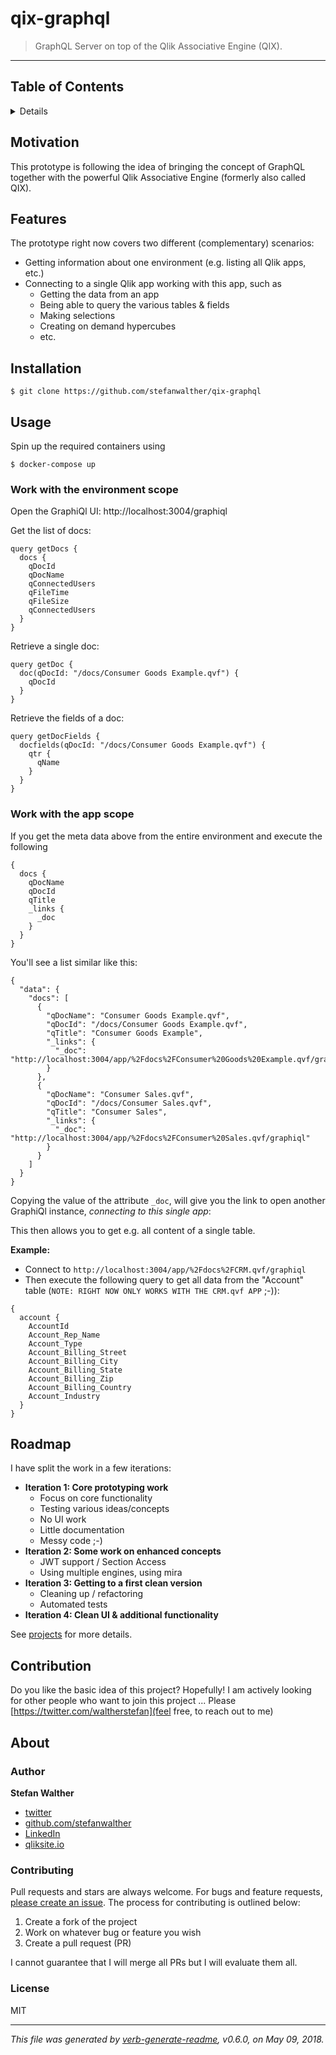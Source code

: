 # qix-graphql

> GraphQL Server on top of the Qlik Associative Engine (QIX).

---

## Table of Contents

<details>

- [Motivation](#motivation)
- [Features](#features)
- [Installation](#installation)
- [Usage](#usage)
- [Roadmap](#roadmap)
- [Contribution](#contribution)
- [About](#about)
  * [Author](#author)
  * [Contributing](#contributing)
  * [License](#license)

_(TOC generated by [verb](https://github.com/verbose/verb) using [markdown-toc](https://github.com/jonschlinkert/markdown-toc))_

</details>

## Motivation

This prototype is following the idea of bringing the concept of GraphQL together with the powerful Qlik Associative Engine (formerly also called QIX).

## Features

The prototype right now covers two different (complementary) scenarios:

- Getting information about one environment (e.g. listing all Qlik apps, etc.)
- Connecting to a single Qlik app working with this app, such as
  - Getting the data from an app
  - Being able to query the various tables & fields
  - Making selections
  - Creating on demand hypercubes
  - etc.

## Installation

```
$ git clone https://github.com/stefanwalther/qix-graphql
```

## Usage

Spin up the required containers using

```
$ docker-compose up
```

### Work with the environment scope

Open the GraphiQl UI: http://localhost:3004/graphiql

Get the list of docs:

```
query getDocs {
  docs {
    qDocId
    qDocName
    qConnectedUsers
    qFileTime
    qFileSize
    qConnectedUsers
  }
}
```

Retrieve a single doc:

```
query getDoc {
  doc(qDocId: "/docs/Consumer Goods Example.qvf") {
    qDocId
  }
}
```

Retrieve the fields of a doc:
```
query getDocFields {
  docfields(qDocId: "/docs/Consumer Goods Example.qvf") {
    qtr {
      qName
    }
  }
}
```

### Work with the app scope

If you get the meta data above from the entire environment and execute the following

```
{
  docs {
    qDocName
    qDocId
    qTitle
    _links {
      _doc
    }
  }
}
```

You'll see a list similar like this:

```
{
  "data": {
    "docs": [
      {
        "qDocName": "Consumer Goods Example.qvf",
        "qDocId": "/docs/Consumer Goods Example.qvf",
        "qTitle": "Consumer Goods Example",
        "_links": {
          "_doc": "http://localhost:3004/app/%2Fdocs%2FConsumer%20Goods%20Example.qvf/graphiql"
        }
      },
      {
        "qDocName": "Consumer Sales.qvf",
        "qDocId": "/docs/Consumer Sales.qvf",
        "qTitle": "Consumer Sales",
        "_links": {
          "_doc": "http://localhost:3004/app/%2Fdocs%2FConsumer%20Sales.qvf/graphiql"
        }
      }
    ]
  }
}
```

Copying the value of the attribute `_doc`, will give you the link to open another GraphiQl instance, *connecting to this single app*: 

This then allows you to get e.g. all content of a single table.

**Example:**

- Connect to `http://localhost:3004/app/%2Fdocs%2FCRM.qvf/graphiql`
- Then execute the following query to get all data from the "Account" table (`NOTE: RIGHT NOW ONLY WORKS WITH THE CRM.qvf APP` ;-)):

```
{
  account {
    AccountId
    Account_Rep_Name
    Account_Type
    Account_Billing_Street
    Account_Billing_City
    Account_Billing_State
    Account_Billing_Zip
    Account_Billing_Country
    Account_Industry
  }
}
```

## Roadmap

I have split the work in a few iterations:

- **Iteration 1: Core prototyping work**
  - Focus on core functionality
  - Testing various ideas/concepts
  - No UI work
  - Little documentation
  - Messy code ;-)
- **Iteration 2: Some work on enhanced concepts**
  - JWT support / Section Access
  - Using multiple engines, using mira 
- **Iteration 3: Getting to a first clean version**
  - Cleaning up / refactoring
  - Automated tests
- **Iteration 4: Clean UI & additional functionality**

See [projects](https://github.com/stefanwalther/qix-graphql/projects) for more details.

## Contribution

Do you like the basic idea of this project? Hopefully!
I am actively looking for other people who want to join this project ... Please [https://twitter.com/waltherstefan](feel free, to reach out to me)

## About

### Author
**Stefan Walther**

* [twitter](http://twitter.com/waltherstefan)  
* [github.com/stefanwalther](http://github.com/stefanwalther) 
* [LinkedIn](https://www.linkedin.com/in/stefanwalther/) 
* [qliksite.io](http://qliksite.io)

### Contributing
Pull requests and stars are always welcome. For bugs and feature requests, [please create an issue](https://github.com/stefanwalther/qix-graphql/issues). The process for contributing is outlined below:

1. Create a fork of the project
2. Work on whatever bug or feature you wish
3. Create a pull request (PR)

I cannot guarantee that I will merge all PRs but I will evaluate them all.

### License
MIT

***

_This file was generated by [verb-generate-readme](https://github.com/verbose/verb-generate-readme), v0.6.0, on May 09, 2018._

